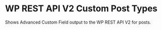 # WP REST API V2 Custom Post Types

Shows Advanced Custom Field output to the WP REST API V2 for posts.
